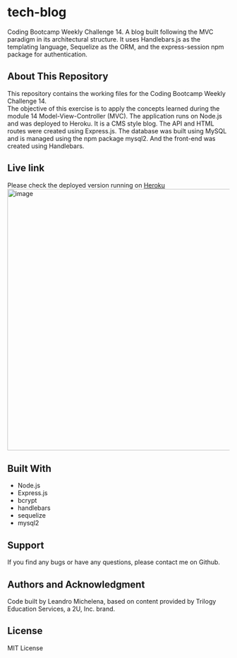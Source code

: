 # tech-blog
Coding Bootcamp Weekly Challenge 14. A blog built following the MVC paradigm in its architectural structure. It uses Handlebars.js as the templating language, Sequelize as the ORM, and the express-session npm package for authentication.

## About This Repository
This repository contains the working files for the Coding Bootcamp Weekly Challenge 14. <br>
The objective of this exercise is to apply the concepts learned during the module 14 Model-View-Controller (MVC). The application runs on Node.js and was deployed to Heroku. It is a CMS style blog. The API and HTML routes were created using Express.js. The database was built using MySQL and is managed using the npm package mysql2. And the front-end was created using Handlebars.

## Live link
Please check the deployed version running on [Heroku](https://lmm-techblog.herokuapp.com) <br>
<img width="593" alt="image" src="https://user-images.githubusercontent.com/97864910/179424337-124c8e7d-1325-4c40-8dda-6d201daa6ecb.png">



## Built With
* Node.js
* Express.js
* bcrypt
* handlebars
* sequelize
* mysql2


## Support
If you find any bugs or have any questions, please contact me on Github.

## Authors and Acknowledgment
Code built by Leandro Michelena, based on content provided by Trilogy Education Services, a 2U, Inc. brand.  

## License
MIT License

